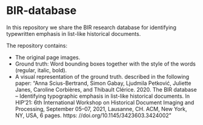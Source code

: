 # BIR-database

In this repository we share the BIR research database for identifying typewritten emphasis in list-like historical documents.

The repository contains:
- The original page images.
- Ground truth: Word bounding boxes together with the style of the words (regular, italic, bold).
- A visual representation of the ground truth.
 described in the following paper: “Anna Scius-Bertrand, Simon Gabay, Ljudmila Petković, Juliette Janes, Caroline Corbières, and Thibault Clérice. 2020. The BIR database – Identifying typographic emphasis in list-like historical documents. In HIP’21: 6th International Workshop on Historical Document Imaging and Processing, September 05–07, 2021, Lausanne, CH. ACM, New York, NY, USA, 6 pages. https: //doi.org/10.1145/3423603.3424002”